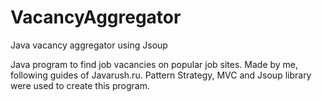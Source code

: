 # VacancyAggregator
Java vacancy aggregator using Jsoup

Java program to find job vacancies on popular job sites. Made by me, following guides of Javarush.ru. 
Pattern Strategy, MVC and Jsoup library were used to create this program.
